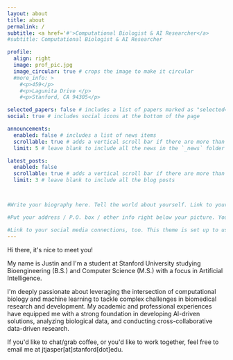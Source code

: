 ```yaml
---
layout: about
title: about
permalink: /
subtitle: <a href='#'>Computational Biologist & AI Researcher</a> 
#subtitle: Computational Biologist & AI Researcher

profile:
  align: right
  image: prof_pic.jpg
  image_circular: true # crops the image to make it circular
  #more_info: >
    #<p>459</p>
    #<p>Lagunita Drive </p>
    #<p>Stanford, CA 94305</p>

selected_papers: false # includes a list of papers marked as "selected={true}"
social: true # includes social icons at the bottom of the page

announcements:
  enabled: false # includes a list of news items
  scrollable: true # adds a vertical scroll bar if there are more than 3 news items
  limit: 5 # leave blank to include all the news in the `_news` folder

latest_posts:
  enabled: false
  scrollable: true # adds a vertical scroll bar if there are more than 3 new posts items
  limit: 3 # leave blank to include all the blog posts



#Write your biography here. Tell the world about yourself. Link to your favorite [subreddit](http://reddit.com). You can put a picture in, too. The code is already in, just name your picture `prof_pic.jpg` and put it in the `img/` folder.

#Put your address / P.O. box / other info right below your picture. You can also disable any of these elements by editing `profile` property of the YAML header of your `_pages/about.md`. Edit `_bibliography/papers.bib` and Jekyll will render your [publications page](/al-folio/publications/) automatically.

#Link to your social media connections, too. This theme is set up to use [Font Awesome icons](https://fontawesome.com/) and [Academicons](https://jpswalsh.github.io/academicons/), like the ones below. Add your Facebook, Twitter, LinkedIn, Google Scholar, or just disable all of them.
---
```





Hi there, it's nice to meet you!

My name is Justin and I'm a student at <span class="nice-purple">Stanford University</span> studying <span class="nice-purple">Bioengineering (B.S.)</span> and <span class="nice-purple">Computer Science (M.S.)</span> with a focus in <span class="nice-purple">Artificial Intelligence</span>. 

I'm deeply passionate about leveraging the intersection of computational biology and machine learning to tackle complex challenges in biomedical research and development. My academic and professional experiences have equipped me with a strong foundation in developing AI-driven solutions, analyzing biological data, and conducting cross-collaborative data-driven research.


If you'd like to chat/grab coffee, or you'd like to work together, feel free to email me at <span class="nice-purple">jtjasper</span>[at]<span class="nice-purple">stanford</span>[dot]<span class="nice-purple">edu</span>.






